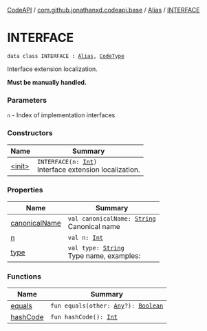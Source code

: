 [CodeAPI](../../../index.md) / [com.github.jonathanxd.codeapi.base](../../index.md) / [Alias](../index.md) / [INTERFACE](.)

# INTERFACE

`data class INTERFACE : `[`Alias`](../index.md)`, `[`CodeType`](../../../com.github.jonathanxd.codeapi.type/-code-type/index.md)

Interface extension localization.

**Must be manually handled.**

### Parameters

`n` - Index of implementation interfaces

### Constructors

| Name | Summary |
|---|---|
| [&lt;init&gt;](-init-.md) | `INTERFACE(n: `[`Int`](https://kotlinlang.org/api/latest/jvm/stdlib/kotlin/-int/index.html)`)`<br>Interface extension localization. |

### Properties

| Name | Summary |
|---|---|
| [canonicalName](canonical-name.md) | `val canonicalName: `[`String`](https://kotlinlang.org/api/latest/jvm/stdlib/kotlin/-string/index.html)<br>Canonical name |
| [n](n.md) | `val n: `[`Int`](https://kotlinlang.org/api/latest/jvm/stdlib/kotlin/-int/index.html) |
| [type](type.md) | `val type: `[`String`](https://kotlinlang.org/api/latest/jvm/stdlib/kotlin/-string/index.html)<br>Type name, examples: |

### Functions

| Name | Summary |
|---|---|
| [equals](equals.md) | `fun equals(other: `[`Any`](https://kotlinlang.org/api/latest/jvm/stdlib/kotlin/-any/index.html)`?): `[`Boolean`](https://kotlinlang.org/api/latest/jvm/stdlib/kotlin/-boolean/index.html) |
| [hashCode](hash-code.md) | `fun hashCode(): `[`Int`](https://kotlinlang.org/api/latest/jvm/stdlib/kotlin/-int/index.html) |
